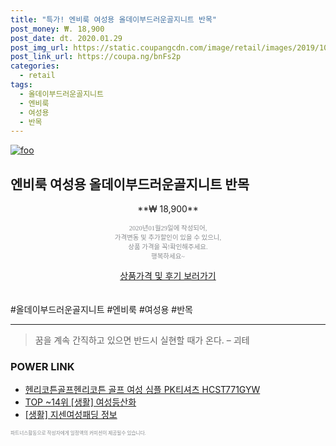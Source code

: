 ```yaml
--- 
title: "특가! 엔비룩 여성용 올데이부드러운골지니트 반목" 
post_money: ₩. 18,900 
post_date: dt. 2020.01.29 
post_img_url: https://static.coupangcdn.com/image/retail/images/2019/10/17/16/3/7b13e081-e17e-4a0a-84b7-0ef8a54b2d92.jpg 
post_link_url: https://coupa.ng/bnFs2p 
categories: 
  - retail 
tags: 
  - 올데이부드러운골지니트 
  - 엔비룩 
  - 여성용 
  - 반목 
--- 
```

[![foo](https://static.coupangcdn.com/image/retail/images/2019/10/17/16/3/7b13e081-e17e-4a0a-84b7-0ef8a54b2d92.jpg)](https://coupa.ng/bnFs2p) 

## 엔비룩 여성용 올데이부드러운골지니트 반목 
<p style="text-align: center;">**₩ 18,900**</p> 
<p style="text-align: center;"><span style="color: #898c8f; font-family: Georgia,Times,serif; font-size: 0.75em;">2020년01월29일에 작성되어, <br>가격변동 및 추가할인이 있을 수 있으니,<br> 상품 가격을 꼭!확인해주세요.<br>행복하세요~</span> 
</p>	 
<div markdown="0" style="text-align: center;"><a href="https://coupa.ng/bnFs2p" class="btn btn--success">상품가격 및 후기 보러가기</a></div> 
<br><br> 
  #올데이부드러운골지니트 #엔비룩 #여성용 #반목 
<hr> 

> 꿈을 계속 간직하고 있으면 반드시 실현할 때가 온다. – 괴테 


### POWER LINK

* <a href="https://blog.naver.com/sakai111/221784133500" target="_blank">헨리코튼골프헨리코튼 골프 여성 심플 PK티셔츠 HCST771GYW</a>
* <a href="https://blog.naver.com/fasyy4321/221776139966" target="_blank"> TOP ~14위 [생활] 여성등산화</a>
* <a href="https://blog.naver.com/sakai111/221768807762" target="_blank"> [생활] 지센여성패딩 정보 </a>

<span style="color: #898c8f; font-family: Georgia,Times,serif; font-size: 0.55em;">파트너스활동으로 작성자에게 일정액의 커미션이 제공될수 있습니다.</span> 
